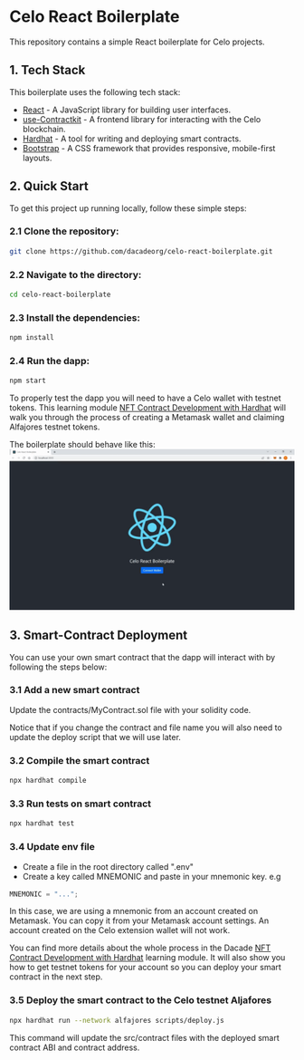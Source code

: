 # Celo React Boilerplate
This repository contains a simple React boilerplate for Celo projects.

## 1. Tech Stack
This boilerplate uses the following tech stack:
- [React](https://reactjs.org/) - A JavaScript library for building user interfaces.
- [use-Contractkit](contractkit
) - A frontend library for interacting with the Celo blockchain.
- [Hardhat](https://hardhat.org/) - A tool for writing and deploying smart contracts.
- [Bootstrap](https://getbootstrap.com/) - A CSS framework that provides responsive, mobile-first layouts.

## 2. Quick Start

To get this project up running locally, follow these simple steps:

### 2.1 Clone the repository:

```bash
git clone https://github.com/dacadeorg/celo-react-boilerplate.git
```

### 2.2 Navigate to the directory:

```bash
cd celo-react-boilerplate
```

### 2.3 Install the dependencies:

```bash
npm install
```

### 2.4 Run the dapp:

```bash
npm start
```

To properly test the dapp you will need to have a Celo wallet with testnet tokens.
This learning module [NFT Contract Development with Hardhat](https://hackmd.io/exuZTH2hTqKytn2vxgDmcg) will walk you through the process of creating a Metamask wallet and claiming Alfajores testnet tokens.

The boilerplate should behave like this:
![](https://raw.githubusercontent.com/dacadeorg/celo-development-201/main/content/gifs/boilerplate_demo.gif)

## 3. Smart-Contract Deployment

You can use your own smart contract that the dapp will interact with by following the steps below:

### 3.1 Add a new smart contract
Update the contracts/MyContract.sol file with your solidity code. 

Notice that if you change the contract and file name you will also need to update the deploy script that we will use later.

### 3.2 Compile the smart contract

```bash
npx hardhat compile
```

### 3.3 Run tests on smart contract

```bash
npx hardhat test
```

### 3.4 Update env file

- Create a file in the root directory called ".env"
- Create a key called MNEMONIC and paste in your mnemonic key. e.g

```js
MNEMONIC = "...";
```

In this case, we are using a mnemonic from an account created on Metamask. You can copy it from your Metamask account settings. An account created on the Celo extension wallet will not work.

You can find more details about the whole process in the Dacade [NFT Contract Development with Hardhat](https://hackmd.io/exuZTH2hTqKytn2vxgDmcg) learning module. It will also show you how to get testnet tokens for your account so you can deploy your smart contract in the next step.

### 3.5 Deploy the smart contract to the Celo testnet Aljafores

```bash
npx hardhat run --network alfajores scripts/deploy.js
```

This command will update the src/contract files with the deployed smart contract ABI and contract address.